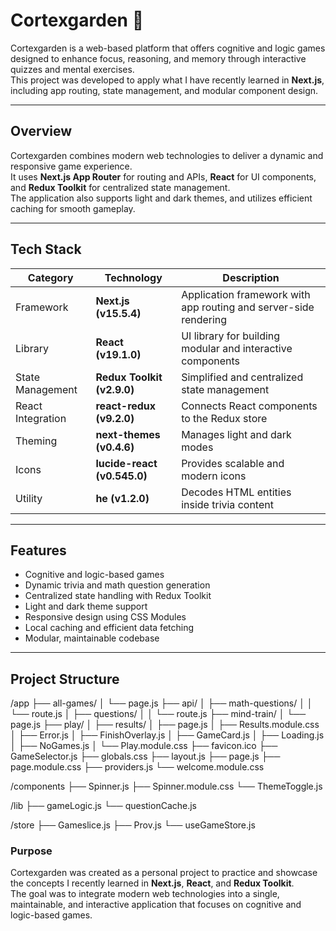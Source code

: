 # Cortexgarden 🌳

Cortexgarden is a web-based platform that offers cognitive and logic games designed to enhance focus, reasoning, and memory through interactive quizzes and mental exercises.  
This project was developed to apply what I have recently learned in **Next.js**, including app routing, state management, and modular component design.

---

## Overview

Cortexgarden combines modern web technologies to deliver a dynamic and responsive game experience.  
It uses **Next.js App Router** for routing and APIs, **React** for UI components, and **Redux Toolkit** for centralized state management.  
The application also supports light and dark themes, and utilizes efficient caching for smooth gameplay.

---

## Tech Stack

| Category | Technology | Description |
|-----------|-------------|-------------|
| Framework | **Next.js (v15.5.4)** | Application framework with app routing and server-side rendering |
| Library | **React (v19.1.0)** | UI library for building modular and interactive components |
| State Management | **Redux Toolkit (v2.9.0)** | Simplified and centralized state management |
| React Integration | **react-redux (v9.2.0)** | Connects React components to the Redux store |
| Theming | **next-themes (v0.4.6)** | Manages light and dark modes |
| Icons | **lucide-react (v0.545.0)** | Provides scalable and modern icons |
| Utility | **he (v1.2.0)** | Decodes HTML entities inside trivia content |

---

## Features

- Cognitive and logic-based games  
- Dynamic trivia and math question generation  
- Centralized state handling with Redux Toolkit  
- Light and dark theme support  
- Responsive design using CSS Modules  
- Local caching and efficient data fetching  
- Modular, maintainable codebase  

---
## Project Structure

/app
├── all-games/
│   └── page.js
├── api/
│   ├── math-questions/
│   │   └── route.js
│   ├── questions/
│   │   └── route.js
├── mind-train/
│   └── page.js
├── play/
│   ├── results/
│   ├── page.js
│   ├── Results.module.css
│   ├── Error.js
│   ├── FinishOverlay.js
│   ├── GameCard.js
│   ├── Loading.js
│   ├── NoGames.js
│   └── Play.module.css
├── favicon.ico
├── GameSelector.js
├── globals.css
├── layout.js
├── page.js
├── page.module.css
├── providers.js
└── welcome.module.css

/components
├── Spinner.js
├── Spinner.module.css
└── ThemeToggle.js

/lib
├── gameLogic.js
└── questionCache.js

/store
├── Gameslice.js
├── Prov.js
└── useGameStore.js
### Purpose
Cortexgarden was created as a personal project to practice and showcase the concepts I recently learned in **Next.js**, **React**, and **Redux Toolkit**.  
The goal was to integrate modern web technologies into a single, maintainable, and interactive application that focuses on cognitive and logic-based games.
